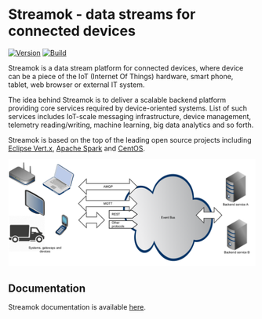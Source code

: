 # Streamok - data streams for connected devices

[![Version](https://img.shields.io/badge/streamok-0.0.7-blue.svg)](https://github.com/streamok/streamok/releases)
[![Build](https://api.travis-ci.org/streamok/streamok.svg)](https://travis-ci.org/streamok/streamok/)

Streamok is a data stream platform for connected devices, where device can be a piece of the IoT (Internet Of Things) hardware, smart phone, tablet, web browser or external IT system.

The idea behind Streamok is to deliver a scalable backend platform providing core services required by device-oriented systems. List of such services includes IoT-scale messaging infrastructure, device management, telemetry reading/writing, machine learning, big data analytics and so forth.

Streamok is based on the top of the leading open source projects including [Eclipse Vert.x](http://vertx.io/), [Apache Spark](http://spark.apache.org/) and [CentOS](https://www.centos.org/).

[![Streamok](streamok_arch.png)](https://github.com/streamok/streamok)

## Documentation

Streamok documentation is available [here](https://streamok.gitbooks.io/streamok/content).